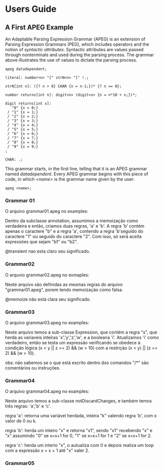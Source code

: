 # Users Guide

## A First APEG Example

An Adaptable Parsing Expression Grammar (APEG) is an extension of
Parsing Expression Grammars (PEG), which includes operators and the
notion of *syntactic attributes*.
Syntactic attributes are values passed through nonterminals
and used during the parsing process.
The grammar above illustrates the use of values to dictate the
parsing process.

```
apeg datadependent;

literal: number<n> "[" strN<n> "]" !.;

strN[int n]: ({? n > 0} CHAR {n = n-1;})* {? n == 0};

number returns[int n]: digit<n> (digit<x> {n = n*10 + x;})*;

digit returns[int x]:
   "0" {x = 0;}
 / "1" {x = 1;}
 / "2" {x = 2;}
 / "3" {x = 3;}
 / "4" {x = 4;}
 / "5" {x = 5;}
 / "6" {x = 6;}
 / "7" {x = 7;}
 / "8" {x = 8;}
 / "9" {x = 9;}
;
 
CHAR: .;
```

This grammar starts, in the first line, telling that it is an APEG grammar named _datadependent_.
Every APEG grammar begins with this piece of code, in which _\<name\>_ is the grammar name given
by the user:
```
apeg <name>;
```



### Grammar 01

O arquivo  grammar01.apeg no examples:

Dentro da subclasse annotation, assumimos a memoização como verdadeira e
então, criamos duas regras, 'a' e 'b'. A regra 'b' contém apenas o 
caractere "b" e a regra 'a', contendo a regra 'b'seguido do caractere
 "1" ou seguido do caractere "2". Com isso, só será aceita expressões
que sejam "b1" ou "b2".

@transient nao esta claro seu significado.


### Grammar02

O arquvio grammar02.apeg no exmaples:

Neste arquivo são definidas as mesmas regras do arquivo "grammar01.apeg",
porem tendo memoização como falsa.

@memoize não está clara seu significado.

### Grammar03

O arquivo grammar03.apeg no examples:

Neste arquivo temos a sub-classe Expression, que contém a regra "s", que 
herda as variaveis inteiras 'x','y','z','w', e a booleana 'i'. Atualizamos 'i'
como verdadeiro, então se testa um expressão verificando se obedece à condição
 lógica (x < y || z == 2) && (w > 10) com a restrição (x < y) || (z == 2) && (w > 10). 

obs: não sabemos se o que está escrito dentro dos comandos "/*" são 
comentários ou instruções.


### Grammar04

O arquivo grammar04.apeg no examples:

Neste arquivo temos a sub-classe notDiscardChanges, e também temos três regras: 'a','b' e 'c'.

regra 'a': retorna uma variável herdada, inteira "k" valendo regra 'b', com o valor de 0 ou k.

regra 'b': herda um inteiro "x" e retorna "x1", sendo "x1" recebendo "x" e "x" assumindo "0" 
se x=x+1 for 0, "1" se x=x+1 for 1 e "2" se x=x+1 for 2.

regra 'c': herda um interio "x", o autualiza com 0 e depois realiza um loop com a expressão
x = x + 1 até "x" valer 2.


### Grammar05
